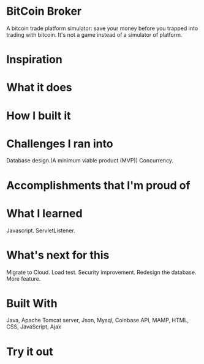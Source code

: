 # BitCoin Broker
  A bitcoin trade platform simulator: save your money before you trapped into trading with bitcoin. It's not a game instead of a simulator of platform.
# Inspiration

# What it does

# How I built it

# Challenges I ran into
  Database design.(A minimum viable product (MVP))
  Concurrency.
# Accomplishments that I'm proud of

# What I learned
  Javascript.
  ServletListener.
# What's next for this
  Migrate to Cloud.
  Load test.
  Security improvement.
  Redesign the database.
  More feature.
# Built With
  Java, 
  Apache Tomcat server, 
  Json, 
  Mysql, 
  Coinbase API, 
  MAMP,
  HTML,
  CSS,
  JavaScript,
  Ajax
# Try it out
